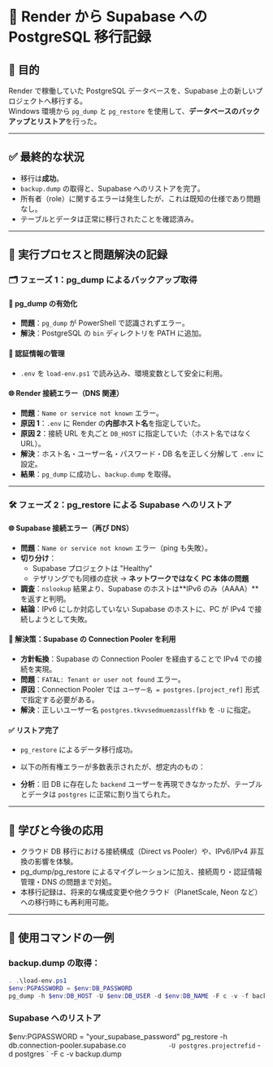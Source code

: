 # 🚚 Render から Supabase への PostgreSQL 移行記録

## 🎯 目的

Render で稼働していた PostgreSQL データベースを、Supabase 上の新しいプロジェクトへ移行する。  
Windows 環境から `pg_dump` と `pg_restore` を使用して、**データベースのバックアップとリストア**を行った。

---

## ✅ 最終的な状況

- 移行は**成功**。
- `backup.dump` の取得と、Supabase へのリストアを完了。
- 所有者（role）に関するエラーは発生したが、これは既知の仕様であり問題なし。
- テーブルとデータは正常に移行されたことを確認済み。

---

## 🧭 実行プロセスと問題解決の記録

### 🗂 フェーズ 1：pg_dump によるバックアップ取得

#### 🔧 pg_dump の有効化

- **問題**：`pg_dump` が PowerShell で認識されずエラー。
- **解決**：PostgreSQL の `bin` ディレクトリを PATH に追加。

#### 🔐 認証情報の管理

- `.env` を `load-env.ps1` で読み込み、環境変数として安全に利用。

#### 🌐 Render 接続エラー（DNS 関連）

- **問題**：`Name or service not known` エラー。
- **原因 1**：`.env` に Render の**内部ホスト名**を指定していた。
- **原因 2**：接続 URL を丸ごと `DB_HOST` に指定していた（ホスト名ではなく URL）。
- **解決**：ホスト名・ユーザー名・パスワード・DB 名を正しく分解して `.env` に設定。
- **結果**：`pg_dump` に成功し、`backup.dump` を取得。

---

### 🛠 フェーズ 2：pg_restore による Supabase へのリストア

#### 🌐 Supabase 接続エラー（再び DNS）

- **問題**：`Name or service not known` エラー（ping も失敗）。
- **切り分け**：
  - Supabase プロジェクトは "Healthy"
  - テザリングでも同様の症状 → **ネットワークではなく PC 本体の問題**
- **調査**：`nslookup` 結果より、Supabase のホストは**IPv6 のみ（AAAA）**を返すと判明。
- **結論**：IPv6 にしか対応していない Supabase のホストに、PC が IPv4 で接続しようとして失敗。

#### 🧩 解決策：Supabase の Connection Pooler を利用

- **方針転換**：Supabase の Connection Pooler を経由することで IPv4 での接続を実現。
- **問題**：`FATAL: Tenant or user not found` エラー。
- **原因**：Connection Pooler では `ユーザー名 = postgres.[project_ref]` 形式で指定する必要がある。
- **解決**：正しいユーザー名 `postgres.tkvvsedmuemzasslffkb` を `-U` に指定。

#### ✅ リストア完了

- `pg_restore` によるデータ移行成功。
- 以下の所有権エラーが多数表示されたが、想定内のもの：

- **分析**：旧 DB に存在した `backend` ユーザーを再現できなかったが、テーブルとデータは `postgres` に正常に割り当てられた。

---

## 📝 学びと今後の応用

- クラウド DB 移行における接続構成（Direct vs Pooler）や、IPv6/IPv4 非互換の影響を体験。
- pg_dump/pg_restore によるマイグレーションに加え、接続周り・認証情報管理・DNS の問題まで対処。
- 本移行記録は、将来的な構成変更や他クラウド（PlanetScale, Neon など）への移行時にも再利用可能。

---

## 📌 使用コマンドの一例

### backup.dump の取得：

```powershell
. .\load-env.ps1
$env:PGPASSWORD = $env:DB_PASSWORD
pg_dump -h $env:DB_HOST -U $env:DB_USER -d $env:DB_NAME -F c -v -f backup.dump
```

### Supabase へのリストア

$env:PGPASSWORD = "your_supabase_password"
pg_restore -h db.connection-pooler.supabase.co `           -U postgres.projectrefid`
-d postgres `
-F c -v backup.dump
